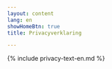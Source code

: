 ```yaml
---
layout: content
lang: en
showHomeBtn: true
title: Privacyverklaring

---
```


{% include privacy-text-en.md %}

